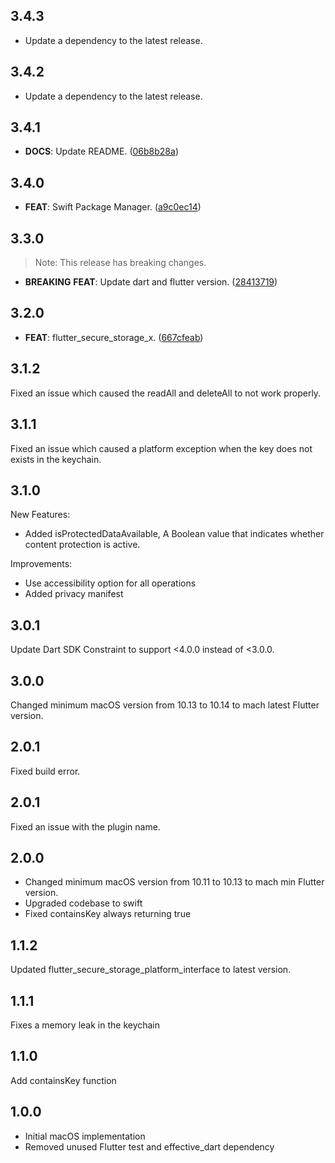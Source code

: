 ## 3.4.3

 - Update a dependency to the latest release.

## 3.4.2

 - Update a dependency to the latest release.

## 3.4.1

 - **DOCS**: Update README. ([06b8b28a](https://github.com/koji-1009/flutter_secure_storage/commit/06b8b28a8f787a5dbaa1ce21922161e2a5b70fee))

## 3.4.0

 - **FEAT**: Swift Package Manager. ([a9c0ec14](https://github.com/koji-1009/flutter_secure_storage/commit/a9c0ec14f88586523e0ce3289da10992bd453d23))

## 3.3.0

> Note: This release has breaking changes.

 - **BREAKING** **FEAT**: Update dart and flutter version. ([28413719](https://github.com/koji-1009/flutter_secure_storage/commit/28413719b1aff6159590305afa24601f1f784389))

## 3.2.0

 - **FEAT**: flutter_secure_storage_x. ([667cfeab](https://github.com/koji-1009/flutter_secure_storage/commit/667cfeab1a8c80c26cf9e31da37e5c98a22d5e39))

## 3.1.2
Fixed an issue which caused the readAll and deleteAll to not work properly.

## 3.1.1
Fixed an issue which caused a platform exception when the key does not exists in the keychain.

## 3.1.0
New Features:
* Added isProtectedDataAvailable, A Boolean value that indicates whether content protection is active.

Improvements:
* Use accessibility option for all operations
* Added privacy manifest

## 3.0.1
Update Dart SDK Constraint to support <4.0.0 instead of <3.0.0.

## 3.0.0
Changed minimum macOS version from 10.13 to 10.14 to mach latest Flutter version.

## 2.0.1
Fixed build error.

## 2.0.1
Fixed an issue with the plugin name.

## 2.0.0
- Changed minimum macOS version from 10.11 to 10.13 to mach min Flutter version.
- Upgraded codebase to swift
- Fixed containsKey always returning true

## 1.1.2
Updated flutter_secure_storage_platform_interface to latest version.

## 1.1.1
Fixes a memory leak in the keychain

## 1.1.0
Add containsKey function

## 1.0.0
- Initial macOS implementation
- Removed unused Flutter test and effective_dart dependency